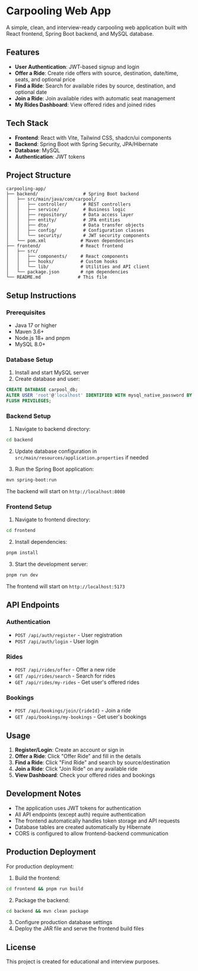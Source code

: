 # Carpooling Web App

A simple, clean, and interview-ready carpooling web application built with React frontend, Spring Boot backend, and MySQL database.

## Features

- **User Authentication**: JWT-based signup and login
- **Offer a Ride**: Create ride offers with source, destination, date/time, seats, and optional price
- **Find a Ride**: Search for available rides by source, destination, and optional date
- **Join a Ride**: Join available rides with automatic seat management
- **My Rides Dashboard**: View offered rides and joined rides

## Tech Stack

- **Frontend**: React with Vite, Tailwind CSS, shadcn/ui components
- **Backend**: Spring Boot with Spring Security, JPA/Hibernate
- **Database**: MySQL
- **Authentication**: JWT tokens

## Project Structure

```
carpooling-app/
├── backend/                 # Spring Boot backend
│   ├── src/main/java/com/carpool/
│   │   ├── controller/      # REST controllers
│   │   ├── service/         # Business logic
│   │   ├── repository/      # Data access layer
│   │   ├── entity/          # JPA entities
│   │   ├── dto/             # Data transfer objects
│   │   ├── config/          # Configuration classes
│   │   └── security/        # JWT security components
│   └── pom.xml             # Maven dependencies
├── frontend/               # React frontend
│   ├── src/
│   │   ├── components/     # React components
│   │   ├── hooks/          # Custom hooks
│   │   └── lib/            # Utilities and API client
│   └── package.json        # npm dependencies
└── README.md              # This file
```

## Setup Instructions

### Prerequisites

- Java 17 or higher
- Maven 3.6+
- Node.js 18+ and pnpm
- MySQL 8.0+

### Database Setup

1. Install and start MySQL server
2. Create database and user:
```sql
CREATE DATABASE carpool_db;
ALTER USER 'root'@'localhost' IDENTIFIED WITH mysql_native_password BY 'password';
FLUSH PRIVILEGES;
```

### Backend Setup

1. Navigate to backend directory:
```bash
cd backend
```

2. Update database configuration in `src/main/resources/application.properties` if needed

3. Run the Spring Boot application:
```bash
mvn spring-boot:run
```

The backend will start on `http://localhost:8080`

### Frontend Setup

1. Navigate to frontend directory:
```bash
cd frontend
```

2. Install dependencies:
```bash
pnpm install
```

3. Start the development server:
```bash
pnpm run dev
```

The frontend will start on `http://localhost:5173`

## API Endpoints

### Authentication
- `POST /api/auth/register` - User registration
- `POST /api/auth/login` - User login

### Rides
- `POST /api/rides/offer` - Offer a new ride
- `GET /api/rides/search` - Search for rides
- `GET /api/rides/my-rides` - Get user's offered rides

### Bookings
- `POST /api/bookings/join/{rideId}` - Join a ride
- `GET /api/bookings/my-bookings` - Get user's bookings

## Usage

1. **Register/Login**: Create an account or sign in
2. **Offer a Ride**: Click "Offer Ride" and fill in the details
3. **Find a Ride**: Click "Find Ride" and search by source/destination
4. **Join a Ride**: Click "Join Ride" on any available ride
5. **View Dashboard**: Check your offered rides and bookings

## Development Notes

- The application uses JWT tokens for authentication
- All API endpoints (except auth) require authentication
- The frontend automatically handles token storage and API requests
- Database tables are created automatically by Hibernate
- CORS is configured to allow frontend-backend communication

## Production Deployment

For production deployment:

1. Build the frontend:
```bash
cd frontend && pnpm run build
```

2. Package the backend:
```bash
cd backend && mvn clean package
```

3. Configure production database settings
4. Deploy the JAR file and serve the frontend build files

## License

This project is created for educational and interview purposes.
